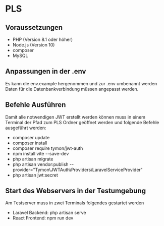 # PLS

## Voraussetzungen

-   PHP (Version 8.1 oder höher)
-   Node.js (Version 10)
-   composer
-   MySQL

## Anpassungen in der .env

Es kann die env.example hergenommen und zur .env umbenannt werden
Daten für die Datenbankverbindung müssen angepasst werden.

## Befehle Ausführen

Damit alle notwendigen JWT erstellt werden können muss in einem Terminal der Pfad zum PLS Ordner geöffnet werden und folgende Befehle ausgeführt werden:

-   composer update
-   composer install
-   composer require tymon/jwt-auth
-   npm install vite --save-dev
-   php artisan migrate
-   php artisan vendor:publish --provider="Tymon\JWTAuth\Providers\LaravelServiceProvider"
-   php artisan jwt:secret

## Start des Webservers in der Testumgebung

Am Testserver muss in zwei Terminals folgendes gestartet werden

-   Laravel Backend: php artisan serve
-   React Frontend: npm run dev

